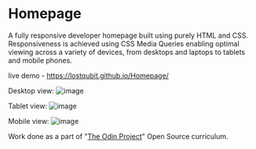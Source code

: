 # Homepage

A fully responsive developer homepage built using purely HTML and CSS. Responsiveness is achieved using CSS Media Queries enabling optimal viewing across a variety of devices, from desktops and laptops to tablets and mobile phones.

live demo - https://lostqubit.github.io/Homepage/

Desktop view:
![image](https://github.com/lostqubit/Homepage/assets/31575513/cc7a9676-b33a-415f-9b74-5aec9e27a335)

Tablet view:
![image](https://github.com/lostqubit/Homepage/assets/31575513/d70d79cb-3704-48e9-bd92-d66f9628aa68)

Mobile view:
![image](https://github.com/lostqubit/Homepage/assets/31575513/58942957-d785-4fd2-825e-b402dfd8f42b)

Work done as a part of "[The Odin Project](https://www.theodinproject.com/paths/full-stack-javascript)" Open Source curriculum.
